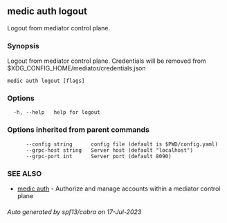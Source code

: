 ## medic auth logout

Logout from mediator control plane.

### Synopsis

Logout from mediator control plane. Credentials will be removed from $XDG_CONFIG_HOME/mediator/credentials.json

```
medic auth logout [flags]
```

### Options

```
  -h, --help   help for logout
```

### Options inherited from parent commands

```
      --config string      config file (default is $PWD/config.yaml)
      --grpc-host string   Server host (default "localhost")
      --grpc-port int      Server port (default 8090)
```

### SEE ALSO

* [medic auth](medic_auth.md)	 - Authorize and manage accounts within a mediator control plane

###### Auto generated by spf13/cobra on 17-Jul-2023
